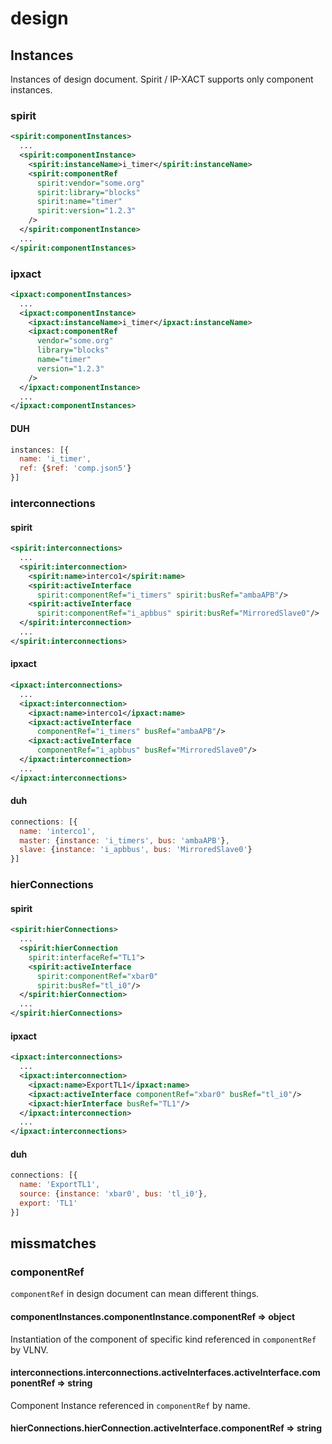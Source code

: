 # design

## Instances

Instances of design document. Spirit / IP-XACT supports only component instances.

### spirit

```xml
<spirit:componentInstances>
  ...
  <spirit:componentInstance>
    <spirit:instanceName>i_timer</spirit:instanceName>
    <spirit:componentRef
      spirit:vendor="some.org"
      spirit:library="blocks"
      spirit:name="timer"
      spirit:version="1.2.3"
    />
  </spirit:componentInstance>
  ...
</spirit:componentInstances>
```

### ipxact

```xml
<ipxact:componentInstances>
  ...
  <ipxact:componentInstance>
    <ipxact:instanceName>i_timer</ipxact:instanceName>
    <ipxact:componentRef
      vendor="some.org"
      library="blocks"
      name="timer"
      version="1.2.3"
    />
  </ipxact:componentInstance>
  ...
</ipxact:componentInstances>
```

#### DUH

```js
instances: [{
  name: 'i_timer',
  ref: {$ref: 'comp.json5'}
}]
```

### interconnections

#### spirit

```xml
<spirit:interconnections>
  ...
  <spirit:interconnection>
    <spirit:name>interco1</spirit:name>
    <spirit:activeInterface
      spirit:componentRef="i_timers" spirit:busRef="ambaAPB"/>
    <spirit:activeInterface
      spirit:componentRef="i_apbbus" spirit:busRef="MirroredSlave0"/>
  </spirit:interconnection>
  ...
</spirit:interconnections>
```

#### ipxact

```xml
<ipxact:interconnections>
  ...
  <ipxact:interconnection>
    <ipxact:name>interco1</ipxact:name>
    <ipxact:activeInterface
      componentRef="i_timers" busRef="ambaAPB"/>
    <ipxact:activeInterface
      componentRef="i_apbbus" busRef="MirroredSlave0"/>
  </ipxact:interconnection>
  ...
</ipxact:interconnections>
```

#### duh

```js
connections: [{
  name: 'interco1',
  master: {instance: 'i_timers', bus: 'ambaAPB'},
  slave: {instance: 'i_apbbus', bus: 'MirroredSlave0'}
}]
```

### hierConnections

#### spirit

```xml
<spirit:hierConnections>
  ...
  <spirit:hierConnection
    spirit:interfaceRef="TL1">
    <spirit:activeInterface
      spirit:componentRef="xbar0"
      spirit:busRef="tl_i0"/>
  </spirit:hierConnection>
  ...
</spirit:hierConnections>
```

#### ipxact

```xml
<ipxact:interconnections>
  ...
  <ipxact:interconnection>
    <ipxact:name>ExportTL1</ipxact:name>
    <ipxact:activeInterface componentRef="xbar0" busRef="tl_i0"/>
    <ipxact:hierInterface busRef="TL1"/>
  </ipxact:interconnection>
  ...
</ipxact:interconnections>
```

#### duh

```js
connections: [{
  name: 'ExportTL1',
  source: {instance: 'xbar0', bus: 'tl_i0'},
  export: 'TL1'
}]
```

## missmatches

### componentRef

`componentRef` in design document can mean different things.

#### componentInstances.componentInstance.componentRef => object

Instantiation of the component of specific kind referenced in `componentRef` by VLNV.

#### interconnections.interconnections.activeInterfaces.activeInterface.componentRef => string

Component Instance referenced in `componentRef` by name.

#### hierConnections.hierConnection.activeInterface.componentRef => string
